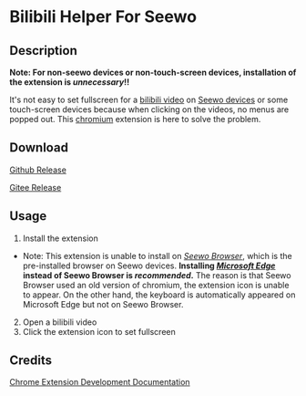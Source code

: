 # Bilibili Helper For Seewo
## Description
**Note: For non-seewo devices or non-touch-screen devices, installation of the extension is _unnecessary_!!**

It's not easy to set fullscreen for a [bilibili video](https://www.bilibili.com) on [Seewo devices](https://www.seewo.com) or some touch-screen devices because when clicking on the videos, no menus are popped out.
This [chromium](https://www.chromium.org/) extension is here to solve the problem.

## Download
[Github Release](https://github.com/Bluevect/BilibiliHelperForSeewo/releases)

[Gitee Release](https://gitee.com/bluevect/BilibiliHelperForSeewo/releases)

## Usage
1. Install the extension
  - Note: This extension is unable to install on *[Seewo Browser](https://e.seewo.com/#footer)*, which is the pre-installed browser on Seewo devices. **Installing _[Microsoft Edge](https://www.microsoft.com/en-us/edge)_ instead of Seewo Browser is _recommended_.** The reason is that Seewo Browser used an old version of chromium, the extension icon is unable to appear. On the other hand, the keyboard is automatically appeared on Microsoft Edge but not on Seewo Browser.
2. Open a bilibili video
3. Click the extension icon to set fullscreen

## Credits
[Chrome Extension Development Documentation](https://developer.chrome.com/docs/extensions/)
